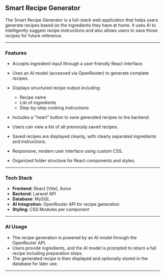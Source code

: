 ## Smart Recipe Generator
The Smart Recipe Generator is a full-stack web application that helps users generate recipes based on the ingredients they have at home. It uses AI to intelligently suggest recipe instructions and also allows users to save those recipes for future reference.

---

### Features

* Accepts ingredient input through a user-friendly React interface.
* Uses an AI model (accessed via OpenRouter) to generate complete recipes.
* Displays structured recipe output including:

  * Recipe name
  * List of ingredients
  * Step-by-step cooking instructions
* Includes a "heart" button to save generated recipes to the backend.
* Users can view a list of all previously saved recipes.
* Saved recipes are displayed cleanly, with clearly separated ingredients and instructions.
* Responsive, modern user interface using custom CSS.
* Organized folder structure for React components and styles.

---

### Tech Stack

* **Frontend**: React (Vite), Axios
* **Backend**: Laravel API
* **Database**: MySQL
* **AI Integration**: OpenRouter API for recipe generation
* **Styling**: CSS Modules per component

---

### AI Usage

* The recipe generation is powered by an AI model through the OpenRouter API.
* Users provide ingredients, and the AI model is prompted to return a full recipe including preparation steps.
* The generated recipe is then displayed and optionally stored in the database for later use.

---
